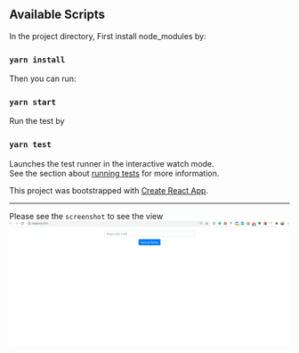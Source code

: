 ## Available Scripts

In the project directory, First install node_modules
by:
### `yarn install`

Then you can run:

### `yarn start`


Run the test by

### `yarn test`

Launches the test runner in the interactive watch mode.<br />
See the section about [running tests](https://facebook.github.io/create-react-app/docs/running-tests) for more information.

This project was bootstrapped with [Create React App](https://github.com/facebook/create-react-app).


---
Please see the `screenshot` to see the view
![screenshot](screenshots/home.PNG)
